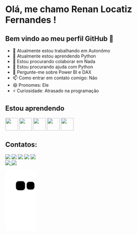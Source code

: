 # Olá, me chamo Renan Locatiz Fernandes ! 
## Bem vindo ao meu perfil GitHub 👋

- 🔭 Atualmente estou trabalhando em Autonômo
- 🌱 Atualmente estou aprendendo Python
- 👯 Estou procurando colaborar em Nada
- 🤔 Estou procurando ajuda com Python
- 💬 Pergunte-me sobre Power BI e DAX
- 📫 Como entrar em contato comigo: Não
- 😄 Pronomes: Ele
- ⚡ Curiosidade: Atrasado na programação


## Estou aprendendo

<img loading="lazy" src="https://cdn.jsdelivr.net/gh/devicons/devicon@latest/icons/git/git-original.svg" width="40" height="40"/> <img loading="lazy" src="https://cdn.jsdelivr.net/gh/devicons/devicon@latest/icons/python/python-original-wordmark.svg" width="40" height="40"/> <img loading="lazy" src="https://cdn.jsdelivr.net/gh/devicons/devicon@latest/icons/javascript/javascript-original.svg" width="40" height="40"/> <img loading="lazy" src="https://cdn.jsdelivr.net/gh/devicons/devicon@latest/icons/css3/css3-plain-wordmark.svg" width="40" height="40"/> <img loading="lazy" src="https://cdn.jsdelivr.net/gh/devicons/devicon@latest/icons/html5/html5-plain-wordmark.svg" width="40" height="40"/>
      

## Contatos:

<div>
<a href="https://www.youtube.com/c/Renan_kakinho" target="_blank"><img loading="lazy" src="https://img.shields.io/badge/YouTube-FF0000?style=for-the-badge&logo=youtube&logoColor=white" target="_blank"></a>
<a href="https://www.instagram.com/renanlocatizfernandes/" target="_blank"><img loading="lazy" src="https://img.shields.io/badge/-Instagram-%23E4405F?style=for-the-badge&logo=instagram&logoColor=white" target="_blank"></a>
<a href="https://www.twitch.tv/renankakinho" target="_blank"><img loading="lazy" src="https://img.shields.io/badge/Twitch-9146FF?style=for-the-badge&logo=twitch&logoColor=white" target="_blank"></a>
<a href = "mailto:renan.fernandes@outlook.com"><img loading="lazy" src="https://img.shields.io/badge/Gmail-D14836?style=for-the-badge&logo=gmail&logoColor=white" target="_blank"></a>
<a href="https://www.linkedin.com/in/renanlfernandes/" target="_blank"><img loading="lazy" src="https://img.shields.io/badge/-LinkedIn-%230077B5?style=for-the-badge&logo=linkedin&logoColor=white" target="_blank"></a>   
</div>

<div>
<a href="https://github.com/renanlocatizfernandes">
<img loading="lazy" height="180em" src="https://github-readme-stats.vercel.app/api/top-langs/?username=renanlocatizfernandes&layout=compact&langs_count=7&theme=dracula"/>
<img loading="lazy" height="180em" src="https://github-readme-stats.vercel.app/api?username=renanlocatizfernandes&show_icons=true&theme=dracula&include_all_commits=true&count_private=true"/>
</div>

![Snake animation](https://github.com/renanlocatizfernandes/renanlocatizfernandes/blob/output/github-contribution-grid-snake.svg)
